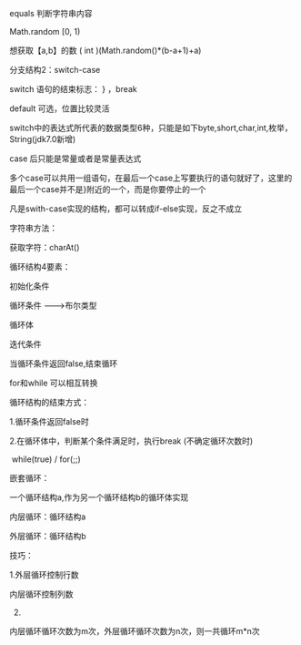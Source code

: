 equals   判断字符串内容

Math.random  [0, 1)

想获取【a,b】的数 ( int )(Math.random()*(b-a+1)+a)



分支结构2：switch-case

switch 语句的结束标志： } ，break

default 可选，位置比较灵活

switch中的表达式所代表的数据类型6种，只能是如下byte,short,char,int,枚举，String(jdk7.0新增)

case 后只能是常量或者是常量表达式

多个case可以共用一组语句，在最后一个case上写要执行的语句就好了，这里的最后一个case并不是}附近的一个，而是你要停止的一个

凡是swith-case实现的结构，都可以转成if-else实现，反之不成立



字符串方法：

获取字符：charAt()



循环结构4要素：

初始化条件

循环条件  --->布尔类型

循环体

迭代条件

当循环条件返回false,结束循环



for和while 可以相互转换

循环结构的结束方式：

 1.循环条件返回false时

 2.在循环体中，判断某个条件满足时，执行break (不确定循环次数时)

​     while(true)   / for(;;)



嵌套循环：

一个循环结构a,作为另一个循环结构b的循环体实现

 内层循环：循环结构a

 外层循环：循环结构b



技巧：

1.外层循环控制行数

   内层循环控制列数

2.

内层循环循环次数为m次，外层循环循环次数为n次，则一共循环m*n次